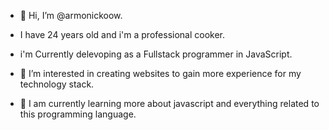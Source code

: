 - 👋 Hi, I’m @armonickoow. 
- I have 24 years old and i'm a professional cooker. 
- i'm Currently delevoping as a Fullstack programmer in JavaScript.

- 👀 I’m interested in creating websites to gain more experience for my technology stack.

- 🌱 I am currently learning more about javascript and everything related to this programming language.

<!---
armonickoow/armonickoow is a ✨ special ✨ repository because its `README.md` (this file) appears on your GitHub profile.
You can click the Preview link to take a look at your changes.
--->
